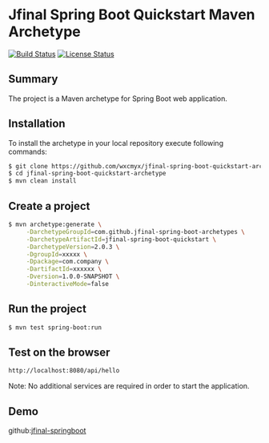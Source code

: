 Jfinal Spring Boot Quickstart Maven Archetype
=========================================

[![Build Status](https://travis-ci.org/suzel/spring-boot-quickstart-archetype.svg?branch=master)](https://travis-ci.org/suzel/spring-boot-quickstart-archetype)
[![License Status](https://img.shields.io/badge/license-MIT-blue.svg)](https://raw.githubusercontent.com/suzel/spring-boot-quickstart-archetype/master/LICENSE)

Summary
-------
The project is a Maven archetype for Spring Boot web application.

Installation
------------

To install the archetype in your local repository execute following commands:

```sh
$ git clone https://github.com/wxcmyx/jfinal-spring-boot-quickstart-archetype.git
$ cd jfinal-spring-boot-quickstart-archetype
$ mvn clean install
```

Create a project
----------------

```sh
$ mvn archetype:generate \
     -DarchetypeGroupId=com.github.jfinal-spring-boot-archetypes \
     -DarchetypeArtifactId=jfinal-spring-boot-quickstart \
     -DarchetypeVersion=2.0.3 \
     -DgroupId=xxxxx \
     -Dpackage=com.company \
     -DartifactId=xxxxxx \
     -Dversion=1.0.0-SNAPSHOT \
     -DinteractiveMode=false
```

Run the project
----------------

```sh
$ mvn test spring-boot:run
```

Test on the browser
-------------------

```sh
http://localhost:8080/api/hello
```

Note: No additional services are required in order to start the application.

Demo
---------
github:<a href="https://github.com/wxcmyx/best-practice-java/tree/master/springboot-jfinal">jfinal-springboot</a>